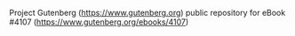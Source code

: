 Project Gutenberg (https://www.gutenberg.org) public repository for
eBook #4107 (https://www.gutenberg.org/ebooks/4107)
